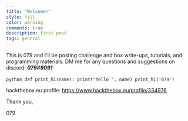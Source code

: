 ```yaml
---
title: "Welcome!"
style: fill
color: warning
comments: true
description: first post
tags: general
---
```

This is 079 and I'll be posting challenge and box write-ups, tutorials, and programming materials.
DM me for any questions and suggestions on discord: _**079#9091**_

​```python
def print_hi(name):
  print("hello ", name)
print_hi('079')
​```

hackthebox.eu profile: https://www.hackthebox.eu/profile/334976

Thank you,

079
